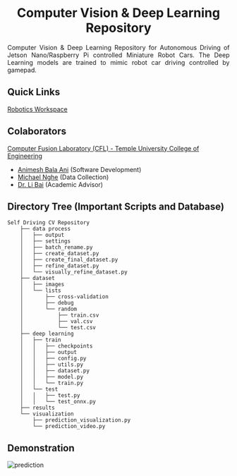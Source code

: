 
<p align="center">
  <h1 align="center">Computer Vision & Deep Learning Repository</h1>
</p>

<p align="justify">
Computer Vision & Deep Learning Repository for Autonomous Driving of Jetson Nano/Raspberry Pi controlled Miniature Robot Cars. The Deep Learning models are trained to mimic robot car driving controlled by gamepad.
</p>


## Quick Links
[Robotics Workspace](https://github.com/ANI717/ANI717_Robotics)<br/>


## Colaborators
[Computer Fusion Laboratory (CFL) - Temple University College of Engineering](https://sites.temple.edu/cflab/people/)
* [Animesh Bala Ani](https://www.linkedin.com/in/ani717/) (Software Development)<br/>
* [Michael Nghe](https://sites.temple.edu/cflab/people/) (Data Collection)<br/>
* [Dr. Li Bai](https://engineering.temple.edu/about/faculty-staff/li-bai-lbai) (Academic Advisor)<br/>


## Directory Tree (Important Scripts and Database)
```
Self Driving CV Repository
    ├── data process
    │   ├── output
    │   ├── settings
    │   ├── batch_rename.py
    │   ├── create_dataset.py
    │   ├── create_final_dataset.py
    │   ├── refine_dataset.py
    │   └── visually_refine_dataset.py
    ├── dataset
    │   ├── images
    │   └── lists
    │       ├── cross-validation
    │       ├── debug
    │       └── random
    │           ├── train.csv
    │           ├── val.csv
    │           └── test.csv
    ├── deep learning
    │   ├── train
    │   │   ├── checkpoints
    │   │   ├── output
    │   │   ├── config.py
    │   │   ├── utils.py
    │   │   ├── dataset.py
    │   │   ├── model.py
    │   │   └── train.py
    │   └── test
    │   │   ├── test.py
    │   │   └── test_onnx.py
    ├── results
    └── visualization
        ├── prediction_visualization.py
        └── prediction_video.py
```


## Demonstration
<img src="https://github.com/ANI717/ani717_gif_repository/blob/main/temple-race-car-deeplearning/prediction-1.gif" alt="prediction" class="inline"/><br/>
